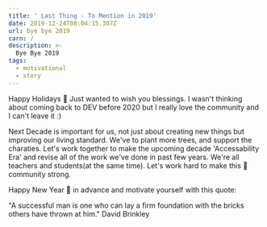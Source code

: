 ```yaml
---
title: ' Last Thing - To Mention in 2019'
date: 2019-12-24T08:04:15.307Z
url: bye bye 2019
carn: /
description: >-
  Bye Bye 2019
tags:
  - motivational
  - story
---
```

Happy Holidays 🎉
Just wanted to wish you blessings. I wasn't thinking about coming back to DEV before 2020 but I really love the community and I can't leave it :)

Next Decade is important for us, not just about creating new things but improving our living standard. We've to plant more trees, and support the charaties. Let's work together to make the upcoming decade 'Accessability Era' and revise all of the work we've done in past few years. We're all teachers and students(at the same time). Let's work hard to make this 💪 community strong.

Happy New Year 🎉 in advance and motivate yourself with this quote:

"A successful man is one who can lay a firm foundation with the bricks others have thrown at him."
David Brinkley
